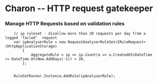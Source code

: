 #  Charon -- HTTP request gatekeeper

### Manage HTTP Requests based on validation rules

        // ip ruleset - disallow more than 20 requests per day from a logged 'failed'  request
        var ipAnalyserRule = new RequestAnalyserRuleSet<IRuleRequest>(HttpApplicationStorage)
            {
                AggregateRule = ip => ip.Count(a => a.CreatedUtcDateTime >= DateTime.UtcNow.AddDays(-1)) > 20,
            };


        RuleSetRunner.Instance.AddRule(ipAnalyserRule);
